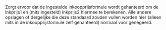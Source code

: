 Zorgt ervoor dat de ingestelde inkoopprijsformule wordt gehanteerd om de Inkprijs1 en (mits ingesteld) Inkprijs2 hiermee te berekenen. Alle andere opslagen of dergelijke die deze standaard zouden vullen worden hier (alleen mits in de inkoopprijsformule zelf gehanteerd) normaal voor genegeerd.